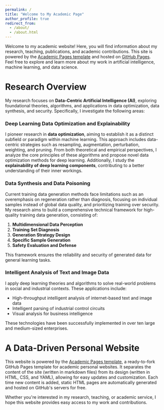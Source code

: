 ```yaml
---
permalink: /
title: "Welcome to My Academic Page"
author_profile: true
redirect_from: 
  - /about/
  - /about.html
---
```



Welcome to my academic website! Here, you will find information about my research, teaching, publications, and academic contributions. This site is powered by the [Academic Pages template](https://github.com/academicpages/academicpages.github.io) and hosted on [GitHub Pages](https://pages.github.com). Feel free to explore and learn more about my work in artificial intelligence, machine learning, and data science.

Research Overview
======
My research focuses on **Data-Centric Artificial Intelligence (AI)**, exploring foundational theories, algorithms, and applications in data optimization, data synthesis, and security. Specifically, I investigate the following areas:

### Deep Learning Data Optimization and Explainability
I pioneer research in **data optimization**, aiming to establish it as a distinct subfield or paradigm within machine learning. This approach includes data-centric strategies such as resampling, augmentation, perturbation, weighting, and pruning. From both theoretical and empirical perspectives, I analyze the core principles of these algorithms and propose novel data optimization methods for deep learning. Additionally, I study the **explainability of deep learning components**, contributing to a better understanding of their inner workings.

### Data Synthesis and Data Poisoning
Current training data generation methods face limitations such as an overemphasis on regeneration rather than diagnosis, focusing on individual samples instead of global data quality, and prioritizing training over security. My research aims to build a comprehensive technical framework for high-quality training data generation, consisting of:  
1. **Multidimensional Data Perception**  
2. **Training Set Diagnosis**  
3. **Generation Strategy Design**  
4. **Specific Sample Generation**  
5. **Safety Evaluation and Defense**  

This framework ensures the reliability and security of generated data for general learning tasks.

### Intelligent Analysis of Text and Image Data  
I apply deep learning theories and algorithms to solve real-world problems in social and industrial contexts. These applications include:  
- High-throughput intelligent analysis of internet-based text and image data  
- Intelligent parsing of industrial control circuits  
- Visual analysis for business intelligence  

These technologies have been successfully implemented in over ten large and medium-sized enterprises.

A Data-Driven Personal Website
======
This website is powered by the [Academic Pages template](https://github.com/academicpages/academicpages.github.io), a ready-to-fork GitHub Pages template for academic personal websites. It separates the content of the site (written in markdown files) from its design (written in HTML, CSS, and YAML), allowing for easy updates and customization. Each time new content is added, static HTML pages are automatically generated and hosted on GitHub's servers for free.  

Whether you're interested in my research, teaching, or academic service, I hope this website provides easy access to my work and contributions.
